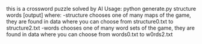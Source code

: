 this is a crossword puzzle solved by AI
Usage: python generate.py structure words [output]
where:
  -structure chooses one of many maps of the game, they are found in data where you can choose from structure0.txt to structure2.txt
  -words chooses one of many word sets of the game, they are found in data where you can choose from words0.txt to w0rds2.txt

